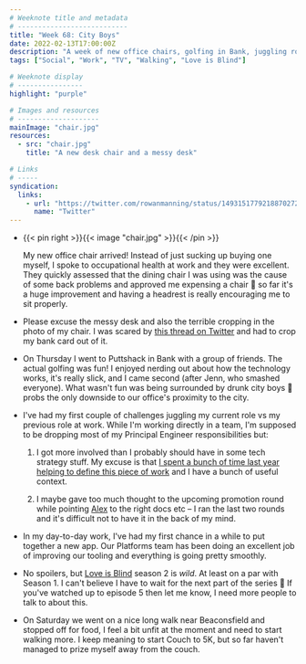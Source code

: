 ```yaml
---
# Weeknote title and metadata
# ---------------------------
title: "Week 68: City Boys"
date: 2022-02-13T17:00:00Z
description: "A week of new office chairs, golfing in Bank, juggling roles at work, Love is Blind, building a new app, and a nice walk in the countryside."
tags: ["Social", "Work", "TV", "Walking", "Love is Blind"]

# Weeknote display
# ----------------
highlight: "purple"

# Images and resources
# --------------------
mainImage: "chair.jpg"
resources:
  - src: "chair.jpg"
    title: "A new desk chair and a messy desk"

# Links
# -----
syndication:
  links:
    - url: "https://twitter.com/rowanmanning/status/1493151779218870272"
      name: "Twitter"
---
```


  * {{< pin right >}}{{< image "chair.jpg" >}}{{< /pin >}}
  
    My new office chair arrived! Instead of just sucking up buying one myself, I spoke to occupational health at work and they were excellent. They quickly assessed that the dining chair I was using was the cause of some back problems and approved me expensing a chair :tada: so far it's a huge improvement and having a headrest is really encouraging me to sit properly.

  * Please excuse the messy desk and also the terrible cropping in the photo of my chair. I was scared by [this thread on Twitter](https://twitter.com/amateuradam/status/1490394034900197388) and had to crop my bank card out of it.

  * On Thursday I went to Puttshack in Bank with a group of friends. The actual golfing was fun! I enjoyed nerding out about how the technology works, it's really slick, and I came second (after Jenn, who smashed everyone). What wasn't fun was being surrounded by drunk city boys :grimacing: probs the only downside to our office's proximity to the city.

  * I've had my first couple of challenges juggling my current role vs my previous role at work. While I'm working directly in a team, I'm supposed to be dropping most of my Principal Engineer responsibilities but:

    1. I got more involved than I probably should have in some tech strategy stuff. My excuse is that [I spent a bunch of time last year helping to define this piece of work](/weeknotes/40/) and I have a bunch of useful context.

    2. I maybe gave too much thought to the upcoming promotion round while pointing [Alex](https://alexwilson.tech/) to the right docs etc – I ran the last two rounds and it's difficult not to have it in the back of my mind.

  * In my day-to-day work, I've had my first chance in a while to put together a new app. Our Platforms team has been doing an excellent job of improving our tooling and everything is going pretty smoothly.

  * No spoilers, but [Love is Blind](https://www.netflix.com/title/80996601) season 2 is _wild_. At least on a par with Season 1. I can't believe I have to wait for the next part of the series :grimacing: If you've watched up to episode 5 then let me know, I need more people to talk to about this.

  * On Saturday we went on a nice long walk near Beaconsfield and stopped off for food, I feel a bit unfit at the moment and need to start walking more. I keep meaning to start Couch to 5K, but so far haven't managed to prize myself away from the couch.
